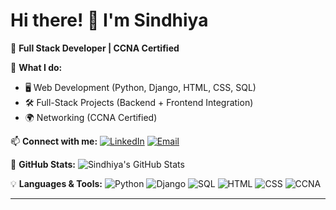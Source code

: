 # Hi there! 👋 I'm Sindhiya
🚀 **Full Stack Developer | CCNA Certified**

🌱 **What I do:**
- 🖥️ Web Development (Python, Django, HTML, CSS, SQL)
- 🛠️ Full-Stack Projects (Backend + Frontend Integration)
- 🌍 Networking (CCNA Certified)

📫 **Connect with me:**
[![LinkedIn](https://img.shields.io/badge/LinkedIn-blue?style=for-the-badge&logo=linkedin)](https://www.linkedin.com/in/sindhiya)
[![Email](https://img.shields.io/badge/Email-D14836?style=for-the-badge&logo=gmail&logoColor=white)](mailto:sindhiya1830@gmail.com)

📌 **GitHub Stats:**
![Sindhiya's GitHub Stats](https://github-readme-stats.vercel.app/api?username=yourgithubusername&show_icons=true&theme=tokyonight)

💡 **Languages & Tools:**
![Python](https://img.shields.io/badge/-Python-000?&logo=python)
![Django](https://img.shields.io/badge/-Django-092E20?&logo=django)
![SQL](https://img.shields.io/badge/-SQL-4479A1?&logo=mysql)
![HTML](https://img.shields.io/badge/-HTML-E34F26?&logo=html5)
![CSS](https://img.shields.io/badge/-CSS-1572B6?&logo=css3)
![CCNA](https://img.shields.io/badge/-CCNA-1BAEE0?&logo=cisco)

---

